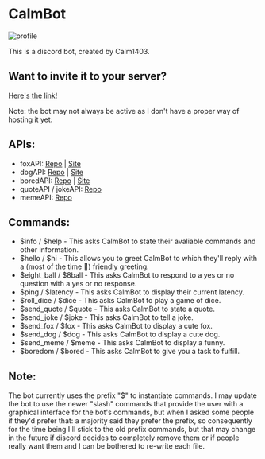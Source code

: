 # CalmBot

![profile](https://cdn.discordapp.com/app-icons/1141041960862367785/61aee3162a54f86fbae5b6be1ff38ee3.png?size=256)

This is a discord bot, created by Calm1403.

## Want to invite it to your server?

[inviteLink]: https://discord.com/api/oauth2/authorize?client_id=1141041960862367785&permissions=8&scope=bot

[Here's the link!][inviteLink]

Note: the bot may not always be active as I don't have a proper way of hosting it yet.

## APIs:

[foxGitHubLink]: https://github.com/xinitrc-dev/randomfox.ca
[foxWebSiteLink]: https://randomfox.ca/
[dogGitHubLink]: https://github.com/ElliottLandsborough/dog-ceo-api
[dogWebSiteLink]: https://dog.ceo/dog-api/
[boredGitHubLink]: https://github.com/drewthoennes/Bored-API
[boredWebSiteLink]: https://www.boredapi.com/
[quotenJokeGitHubLink]: https://github.com/NotCookey/QuotenJoke-Api
[memeGitHubLink]: https://github.com/D3vd/Meme_Api

- foxAPI: [Repo][foxGitHubLink] | [Site][foxWebSiteLink]
- dogAPI: [Repo][dogGitHubLink] | [Site][dogWebSiteLink]
- boredAPI: [Repo][boredGitHubLink] | [Site][boredWebSiteLink]
- quoteAPI / jokeAPI: [Repo][quotenJokeGitHubLink]
- memeAPI: [Repo][memeGitHubLink]

## Commands:

- $info / $help - This asks CalmBot to state their avaliable commands and other information.
- $hello / $hi - This allows you to greet CalmBot to which they'll reply with a (most of the time :shrug:) friendly greeting.
- $eight_ball / $8ball - This asks CalmBot to respond to a yes or no question with a yes or no response.
- $ping / $latency - This asks CalmBot to display their current latency.
- $roll_dice / $dice - This asks CalmBot to play a game of dice.
- $send_quote / $quote - This asks CalmBot to state a quote.
- $send_joke / $joke - This asks CalmBot to tell a joke.
- $send_fox / $fox - This asks CalmBot to display a cute fox.
- $send_dog / $dog - This asks CalmBot to display a cute dog.
- $send_meme / $meme - This asks CalmBot to display a funny.
- $boredom / $bored - This asks CalmBot to give you a task to fulfill.

## Note:

The bot currently uses the prefix "$" to instantiate commands.
I may update the bot to use the newer "slash" commands that
provide the user with a graphical interface for the bot's commands,
but when I asked some people if they'd prefer that: a majority said
they prefer the prefix, so consequently for the time being I'll stick
to the old prefix commands, but that may change in the future if
discord decides to completely remove them or if
people really want them and I can be bothered to re-write each file.

